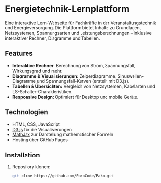 # Energietechnik-Lernplattform

Eine interaktive Lern-Webseite für Fachkräfte in der Veranstaltungstechnik und Energieversorgung. Die Plattform bietet Inhalte zu Grundlagen, Netzsystemen, Spannungsarten und Leistungsberechnungen 
– inklusive interaktiver Rechner, Diagramme und Tabellen.

## Features

- **Interaktive Rechner:** Berechnung von Strom, Spannungsfall, Wirkungsgrad und mehr.
- **Diagramme & Visualisierungen:** Zeigerdiagramme, Sinuswellen-Diagramme und Spannungsfall-Kurven (erstellt mit D3.js).
- **Tabellen & Übersichten:** Vergleich von Netzsystemen, Kabelarten und LS-Schalter-Charakteristiken.
- **Responsive Design:** Optimiert für Desktop und mobile Geräte.

## Technologien

- HTML, CSS, JavaScript
- [D3.js](https://d3js.org/) für die Visualisierungen
- [MathJax](https://www.mathjax.org/) zur Darstellung mathematischer Formeln
- Hosting über GitHub Pages

## Installation

1. Repository klonen:
   ```bash
   git clone https://github.com/PakoCode/Pako.git
